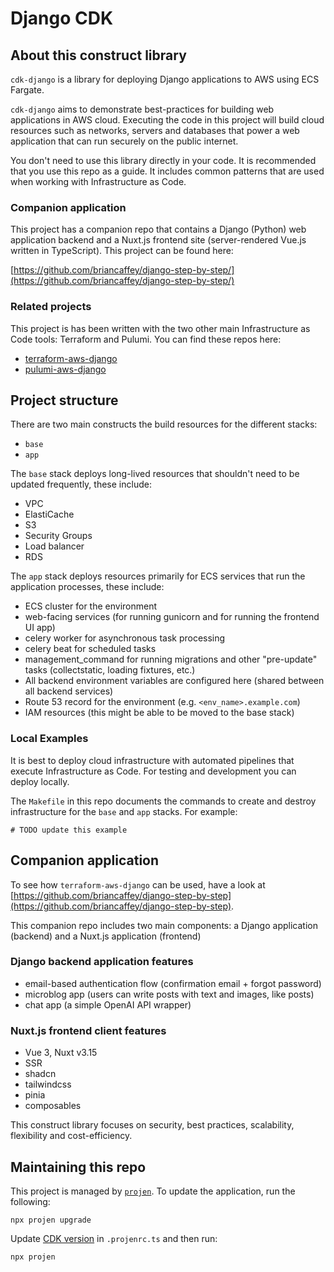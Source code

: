 # Django CDK

## About this construct library

`cdk-django` is a library for deploying Django applications to AWS using ECS Fargate.

`cdk-django` aims to demonstrate best-practices for building web applications in AWS cloud. Executing the code in this project will build cloud resources such as networks, servers and databases that power a web application that can run securely on the public internet.

You don't need to use this library directly in your code. It is recommended that you use this repo as a guide. It includes common patterns that are used when working with Infrastructure as Code.

### Companion application

This project has a companion repo that contains a Django (Python) web application backend and a Nuxt.js frontend site (server-rendered Vue.js written in TypeScript). This project can be found here:

[https://github.com/briancaffey/django-step-by-step/](https://github.com/briancaffey/django-step-by-step/)

### Related projects

This project is has been written with the two other main Infrastructure as Code tools: Terraform and Pulumi. You can find these repos here:

- [terraform-aws-django](https://github.com/briancaffey/terraform-aws-django)
- [pulumi-aws-django](https://github.com/briancaffey/pulumi-aws-django)

## Project structure

There are two main constructs the build resources for the different stacks:

- `base`
- `app`

The `base` stack deploys long-lived resources that shouldn't need to be updated frequently, these include:

- VPC
- ElastiCache
- S3
- Security Groups
- Load balancer
- RDS

The `app` stack deploys resources primarily for ECS services that run the application processes, these include:

- ECS cluster for the environment
- web-facing services (for running gunicorn and for running the frontend UI app)
- celery worker for asynchronous task processing
- celery beat for scheduled tasks
- management_command for running migrations and other "pre-update" tasks (collectstatic, loading fixtures, etc.)
- All backend environment variables are configured here (shared between all backend services)
- Route 53 record for the environment (e.g. `<env_name>.example.com`)
- IAM resources (this might be able to be moved to the base stack)

### Local Examples

It is best to deploy cloud infrastructure with automated pipelines that execute Infrastructure as Code. For testing and development you can deploy locally.

The `Makefile` in this repo documents the commands to create and destroy infrastructure for the `base` and `app` stacks. For example:

```
# TODO update this example
```

## Companion application

To see how `terraform-aws-django` can be used, have a look at [https://github.com/briancaffey/django-step-by-step](https://github.com/briancaffey/django-step-by-step).

This companion repo includes two main components: a Django application (backend) and a Nuxt.js application (frontend)

### Django backend application features

- email-based authentication flow (confirmation email + forgot password)
- microblog app (users can write posts with text and images, like posts)
- chat app (a simple OpenAI API wrapper)

### Nuxt.js frontend client features

- Vue 3, Nuxt v3.15
- SSR
- shadcn
- tailwindcss
- pinia
- composables

This construct library focuses on security, best practices, scalability, flexibility and cost-efficiency.

## Maintaining this repo

This project is managed by [`projen`](https://github.com/projen/projen). To update the application, run the following:

```
npx projen upgrade
```

Update [CDK version](https://github.com/aws/aws-cdk/releases) in `.projenrc.ts` and then run:

```
npx projen
```
